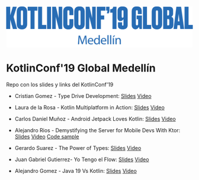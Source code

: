 <p align="center"><img src="resources/kotlinconflogo.png" align="middle" width="550"></p> 

# KotlinConf'19 Global Medellín
Repo con los slides y links del KotlinConf'19

- Cristian Gomez - Type Drive Development:
	[Slides](https://docs.google.com/presentation/d/1AEROlhWa5bi3FE2OiTzW1kkXkU-0r2nA_OUHXRHcgfw/edit?usp=sharing) 
	[Video](https://youtu.be/gzxYo367qag)

- Laura de la Rosa - Kotlin Multiplatform in Action:
	[Slides](presentations/Laura%20de%20la%20Rosa%20-%20Kotlin%20Multiplatform%20in%20action.pdf) 
	[Video](https://youtu.be/gzxYo367qag?t=3210) 

- Carlos Daniel Muñoz - Android Jetpack Loves Kotlin:
	[Slides](https://docs.google.com/presentation/d/14IQdCPoifhDsKlJ8qL9Z3wXbUhLxZzRbrDQvDDJlEJk/edit#slide=id.g6f09264d5a_0_10)
	[Video](https://youtu.be/gzxYo367qag?t=5856)

- Alejandro Rios - Demystifying the Server for Mobile Devs With Ktor:
	[Slides](presentations/Alejandro%20Rios%20-%20Ktor.pdf) 
	[Video](https://youtu.be/gzxYo367qag?t=8175) 
	[Code sample](https://github.com/alejandro-rios/GitHubKtor) 

- Gerardo Suarez - The Power of Types:
	[Slides](presentations/Gerardo%20Suarez%20-%20The%20Power%20of%20Types.pdf) 
	[Video](https://youtu.be/gzxYo367qag?t=10333) 

- Juan Gabriel Gutierrez- Yo Tengo el Flow:
	[Slides](https://docs.google.com/presentation/d/1Ha7ADbgEf1YeOzvjqYIrrYQb8SHc1qa1skb0ninKQLg/edit#slide=id.p)
	[Video](https://youtu.be/gzxYo367qag?t=11815) 

- Alejandro Gomez - Java 19 Vs Kotlin:
	[Slides](presentations/Alejandro%20Gomez%20-%20Java%2019%20Vs%20Kotlin.pdf) 
	[Video](https://youtu.be/gzxYo367qag?t=14551) 